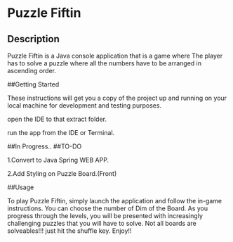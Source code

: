 # Puzzle Fiftin

## Description

Puzzle Fiftin is a Java console application that is a game where The player has to solve a puzzle where all the numbers have to be arranged in ascending order.

##Getting Started

These instructions will get you a copy of the project up and running on your local machine for development and testing purposes.

open the IDE to that extract folder.

run the app from the IDE or Terminal.



##In Progress..
##TO-DO

1.Convert to Java Spring WEB APP.

2.Add Styling on Puzzle Board.(Front)



##Usage

To play Puzzle Fiftin, simply launch the application and follow the in-game instructions. You can choose the number of Dim of the Board.
As you progress through the levels, you will be presented with increasingly challenging puzzles that you will have to solve.
Not all boards are solveables!!! just hit the shuffle key.
Enjoy!!


